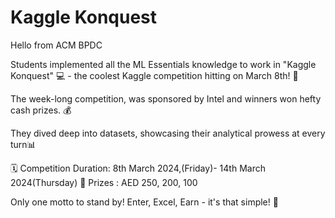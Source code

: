 # Kaggle Konquest

Hello from ACM BPDC

Students implemented all the ML Essentials knowledge to work in "Kaggle Konquest" 💻   - the coolest Kaggle competition hitting on March 8th! 🎉

The week-long competition, was sponsored by Intel and winners won hefty cash prizes. 💰

They dived deep into datasets, showcasing their analytical prowess at every turn📊

🗓️ Competition Duration: 8th March 2024,(Friday)- 14th March 2024(Thursday)
🤑 Prizes : AED 250, 200, 100 

Only one motto to stand by! Enter, Excel, Earn - it's that simple! 🚀
